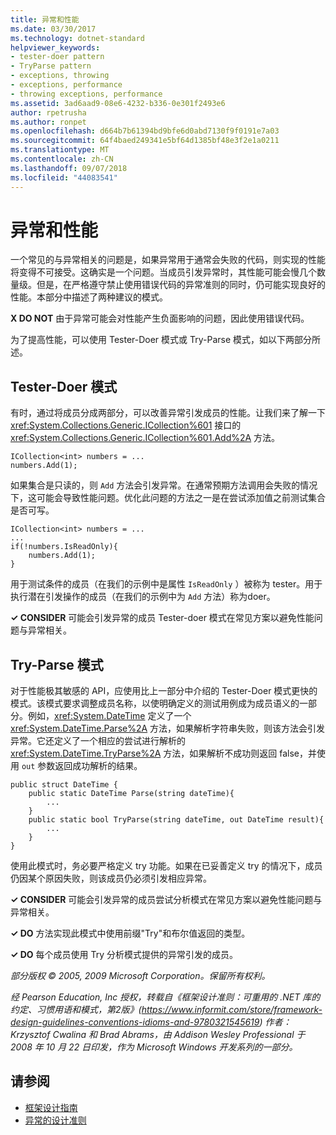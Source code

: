 ```yaml
---
title: 异常和性能
ms.date: 03/30/2017
ms.technology: dotnet-standard
helpviewer_keywords:
- tester-doer pattern
- TryParse pattern
- exceptions, throwing
- exceptions, performance
- throwing exceptions, performance
ms.assetid: 3ad6aad9-08e6-4232-b336-0e301f2493e6
author: rpetrusha
ms.author: ronpet
ms.openlocfilehash: d664b7b61394bd9bfe6d0abd7130f9f0191e7a03
ms.sourcegitcommit: 64f4baed249341e5bf64d1385bf48e3f2e1a0211
ms.translationtype: MT
ms.contentlocale: zh-CN
ms.lasthandoff: 09/07/2018
ms.locfileid: "44083541"
---
```

# <a name="exceptions-and-performance"></a>异常和性能
一个常见的与异常相关的问题是，如果异常用于通常会失败的代码，则实现的性能将变得不可接受。这确实是一个问题。当成员引发异常时，其性能可能会慢几个数量级。但是，在严格遵守禁止使用错误代码的异常准则的同时，仍可能实现良好的性能。本部分中描述了两种建议的模式。
  
**X DO NOT** 由于异常可能会对性能产生负面影响的问题，因此使用错误代码。 
  
为了提高性能，可以使用 Tester-Doer 模式或 Try-Parse 模式，如以下两部分所述。
  
## <a name="tester-doer-pattern"></a>Tester-Doer 模式  
有时，通过将成员分成两部分，可以改善异常引发成员的性能。让我们来了解一下 <xref:System.Collections.Generic.ICollection%601> 接口的 <xref:System.Collections.Generic.ICollection%601.Add%2A> 方法。
  
```
ICollection<int> numbers = ...
numbers.Add(1);  
```
  
如果集合是只读的，则 `Add` 方法会引发异常。在通常预期方法调用会失败的情况下，这可能会导致性能问题。优化此问题的方法之一是在尝试添加值之前测试集合是否可写。
  
```
ICollection<int> numbers = ...
...  
if(!numbers.IsReadOnly){  
    numbers.Add(1);  
}  
```
  
用于测试条件的成员（在我们的示例中是属性 `IsReadOnly` ）被称为 tester。用于执行潜在引发操作的成员（在我们的示例中为 `Add` 方法）称为doer。
  
**✓ CONSIDER** 可能会引发异常的成员 Tester-doer 模式在常见方案以避免性能问题与异常相关。 
  
## <a name="try-parse-pattern"></a>Try-Parse 模式
对于性能极其敏感的 API，应使用比上一部分中介绍的 Tester-Doer 模式更快的模式。该模式要求调整成员名称，以使明确定义的测试用例成为成员语义的一部分。例如，<xref:System.DateTime> 定义了一个 <xref:System.DateTime.Parse%2A> 方法，如果解析字符串失败，则该方法会引发异常。它还定义了一个相应的尝试进行解析的 <xref:System.DateTime.TryParse%2A> 方法，如果解析不成功则返回 false，并使用 `out` 参数返回成功解析的结果。
  
```
public struct DateTime {  
    public static DateTime Parse(string dateTime){
        ...
    }  
    public static bool TryParse(string dateTime, out DateTime result){  
        ...  
    }  
}  
```
  
使用此模式时，务必要严格定义 try 功能。如果在已妥善定义 try 的情况下，成员仍因某个原因失败，则该成员仍必须引发相应异常。
  
**✓ CONSIDER** 可能会引发异常的成员尝试分析模式在常见方案以避免性能问题与异常相关。 
  
**✓ DO** 方法实现此模式中使用前缀"Try"和布尔值返回的类型。 
  
**✓ DO** 每个成员使用 Try 分析模式提供的异常引发的成员。 
  
*部分版权 © 2005, 2009 Microsoft Corporation。保留所有权利。*
  
*经 Pearson Education, Inc 授权，转载自《框架设计准则：可重用的 .NET 库的约定、习惯用语和模式，第2版》(https://www.informit.com/store/framework-design-guidelines-conventions-idioms-and-9780321545619) 作者：Krzysztof Cwalina 和 Brad Abrams，由 Addison Wesley Professional 于 2008 年 10 月 22 日印发，作为 Microsoft Windows 开发系列的一部分。*
  
## <a name="see-also"></a>请参阅

- [框架设计指南](../../../docs/standard/design-guidelines/index.md)  
- [异常的设计准则](../../../docs/standard/design-guidelines/exceptions.md)
